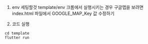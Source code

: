 1. env 세팅할것
   template/env
   크롬에서 실행시키는 경우 구글맵을 보려면
   index.html 파일에서
   GOOGLE_MAP_Key 값 수정하기

2. 코드 실행

```
cd template
flutter run
```
